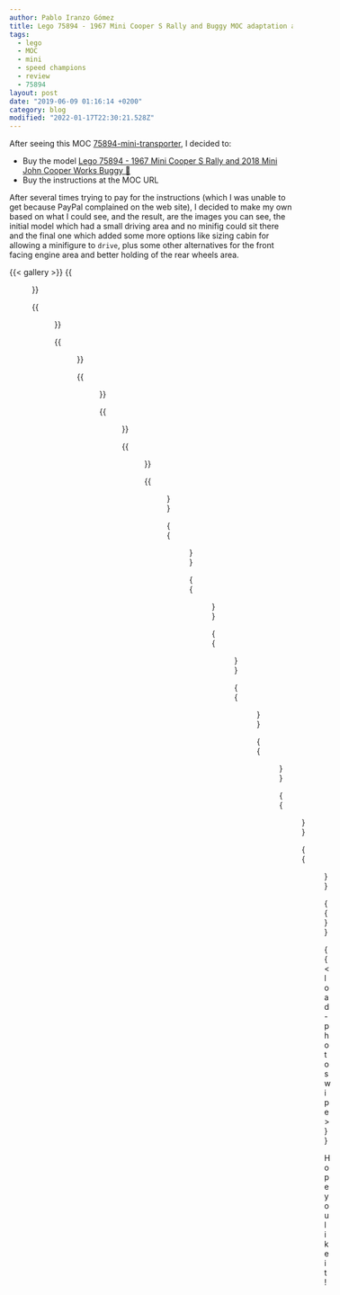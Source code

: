 ```yaml
---
author: Pablo Iranzo Gómez
title: Lego 75894 - 1967 Mini Cooper S Rally and Buggy MOC adaptation as Mini Transporter
tags:
  - lego
  - MOC
  - mini
  - speed champions
  - review
  - 75894
layout: post
date: "2019-06-09 01:16:14 +0200"
category: blog
modified: "2022-01-17T22:30:21.528Z"
---
```


After seeing this MOC [75894-mini-transporter](https://rebrickable.com/mocs/MOC-24636/Keep%20On%20Bricking/75894-mini-transporter/), I decided to:

- Buy the model [Lego 75894 - 1967 Mini Cooper S Rally and 2018 Mini John Cooper Works Buggy 🛒](https://www.amazon.es/dp/B07FNTMWMT?tag=redken-21)
- Buy the instructions at the MOC URL

After several times trying to pay for the instructions (which I was unable to get because
PayPal complained on the web site), I decided to make my own based on what I could see, and the result, are the images you can see, the initial model which had a small driving area and no minifig could sit there and the final one which added some more options like sizing cabin for allowing a minifigure to `drive`, plus some other alternatives for the front facing engine area and better holding of the rear wheels area.

{{< gallery >}}
{{<figure src="https://i.imgur.com/RI1kBQtt.jpg" link="https://i.imgur.com/RI1kBQt.jpg.jpg" alt="Front-side view of the truck" >}}

{{<figure src="https://i.imgur.com/wmxTdkxt.jpg" link="https://i.imgur.com/wmxTdkx.jpg.jpg" alt="Rear-side view of truck unloading the Mini" >}}

{{<figure src="https://i.imgur.com/FJ9KbI2t.jpg" link="https://i.imgur.com/FJ9KbI2.jpg.jpg" alt="Rear-side view of truck with Mini unloaded" >}}

{{<figure src="https://i.imgur.com/pXGoo2kt.jpg" link="https://i.imgur.com/pXGoo2kt.jpg.jpg" alt="Side view of the truck" >}}

{{<figure src="https://i.imgur.com/QwC7ae6t.jpg" link="https://i.imgur.com/QwC7ae6t.jpg.jpg" alt="Front-side view of truck" >}}

{{<figure src="https://i.imgur.com/5guNVbBt.jpg" link="https://i.imgur.com/5guNVbB.jpg.jpg" alt="Rear wheels view from under the chassis" >}}

{{<figure src="https://i.imgur.com/HHR8GR2t.jpg" link="https://i.imgur.com/HHR8GR2.jpg.jpg" alt="Frontal grid option #1" >}}

{{<figure src="https://i.imgur.com/2PKi2iVt.jpg" link="https://i.imgur.com/2PKi2iV.jpg.jpg" alt="Frontal grid option #2" >}}

{{<figure src="https://i.imgur.com/9d2pTkst.jpg" link="https://i.imgur.com/9d2pTks.jpg.jpg" alt="Rear platform view" >}}

{{<figure src="https://i.imgur.com/hZUOEEit.jpg" link="https://i.imgur.com/hZUOEEi.jpg.jpg" alt="Driver area" >}}

{{<figure src="https://i.imgur.com/HYGXZbEt.jpg" link="https://i.imgur.com/HYGXZbE.jpg.jpg" alt="Mini before getting into the platform" >}}

{{<figure src="https://i.imgur.com/7vv9umNt.jpg" link="https://i.imgur.com/7vv9umN.jpg.jpg" alt="Driver area external view" >}}

{{<figure src="https://i.imgur.com/gN9Hf91t.jpg" link="https://i.imgur.com/gN9Hf91.jpg.jpg" alt="Upside down view of the truck" >}}

{{<figure src="https://i.imgur.com/N4Pek5yt.jpg" link="https://i.imgur.com/N4Pek5y.jpg.jpg" alt="Leftover pieces" >}}

{{</gallery>}}

{{< load-photoswipe >}}

Hope you like it!
